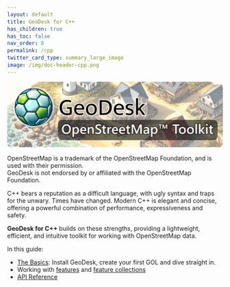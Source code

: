 ```yaml
---
layout: default
title: GeoDesk for C++
has_children: true
has_toc: false
nav_order: 8
permalink: /cpp
twitter_card_type: summary_large_image
image: /img/doc-header-cpp.png
---
```


<img src="/img/doc-header-cpp-short.png" style="border-radius: 10px;">

<p class="disclaimer">
OpenStreetMap is a trademark of the OpenStreetMap Foundation, and is used with their permission.<br>
GeoDesk is not endorsed by or affiliated with the OpenStreetMap Foundation.
</p>

C++ bears a reputation as a difficult language, with ugly syntax and traps for the unwary. Times have changed. Modern C++ is elegant and concise, offering a powerful combination of performance, expressiveness and safety. 

**GeoDesk for C++** builds on these strengths, providing a lightweight, efficient, and intuitive toolkit for working with OpenStreetMap data.

In this guide:

- [The Basics](/cpp/basics): Install GeoDesk, create your first GOL and dive straight in.
- Working with [features](/cpp/features) and [feature collections](/cpp/queries)
- [API Reference](https://cppdoc.geodesk.com)


